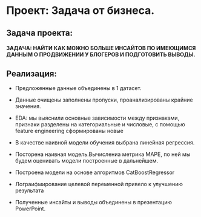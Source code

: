 # Проект: Задача от бизнеса.




## Задача проекта:
####  ЗАДАЧА: НАЙТИ КАК МОЖНО БОЛЬШЕ ИНСАЙТОВ ПО ИМЕЮЩИМСЯ ДАННЫМ О ПРОДВИЖЕНИИ У БЛОГЕРОВ И ПОДГОТОВИТЬ ВЫВОДЫ.

## Реализация:
- Предложенные данные объединены в 1 датасет.
- Данные очищены заполнены пропуски, проанализированы крайние значения.
 
- EDA: мы выяснили основные зависимости между признаками, признаки разделены на категориальные и числовые, с помощью feature engineering сформированы новые
- В качестве наивной модели обучения выбрана линейная регрессия.
- Посторена наивная модель.Вычислениа метрика MAPE, по ней мы будем оценивать модели построенные в дальнейшем.
- Построена модели на основе алгоритмов CatBoostRegressor

- Лограифмирование целевой переменной привело к улучшению результата
- Полученные инсайты и выводы объединены в презентацию PowerPoint.





